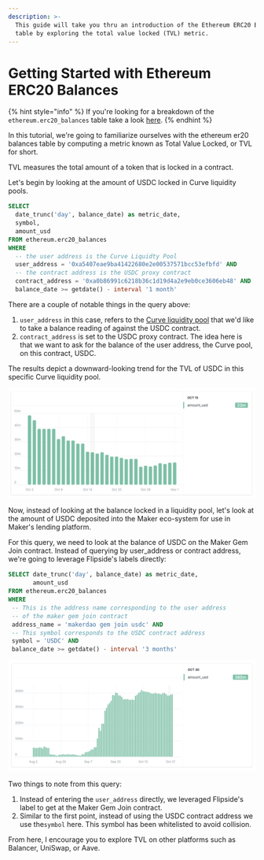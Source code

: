 ```yaml
---
description: >-
  This guide will take you thru an introduction of the Ethereum ERC20 Balance
  table by exploring the total value locked (TVL) metric.
---
```


# Getting Started with Ethereum ERC20 Balances

{% hint style="info" %}
If you're looking for a breakdown of the `ethereum.erc20_balances` table take a look [here](../../tables/table-schemas/daily-erc20-balances.md).
{% endhint %}

In this tutorial, we're going to familiarize ourselves with the ethereum er20 balances table by computing a metric known as Total Value Locked, or TVL for short.

TVL measures the total amount of a token that is locked in a contract.&#x20;

Let's begin by looking at the amount of USDC locked in Curve liquidity pools.

```sql
SELECT 
  date_trunc('day', balance_date) as metric_date,
  symbol,
  amount_usd
FROM ethereum.erc20_balances
WHERE 
  -- the user address is the Curve Liquidty Pool
  user_address = '0xa5407eae9ba41422680e2e00537571bcc53efbfd' AND
  -- the contract address is the USDC proxy contract
  contract_address = '0xa0b86991c6218b36c1d19d4a2e9eb0ce3606eb48' AND
  balance_date >= getdate() - interval '1 month'
```

There are a couple of notable things in the query above:

1. `user_address` in this case, refers to the [Curve liquidity pool](https://etherscan.io/address/0xa5407eae9ba41422680e2e00537571bcc53efbfd) that we'd like to take a balance reading of against the USDC contract.&#x20;
2. `contract_address` is set to the USDC proxy contract. The idea here is that we want to ask for the balance of the user address, the Curve pool, on this contract, USDC.

The results depict a downward-looking trend for the TVL of USDC in this specific Curve liquidity pool.

![](<../../../.gitbook/assets/Screen Shot 2020-11-01 at 11.15.42 PM.png>)

&#x20;Now, instead of looking at the balance locked in a liquidity pool, let's look at the amount of USDC deposited into the Maker eco-system for use in Maker's lending platform.

For this query, we need to look at the balance of USDC on the Maker Gem Join contract. Instead of querying by user\_address or contract address, we're going to leverage Flipside's labels directly:

```sql
SELECT date_trunc('day', balance_date) as metric_date,
       amount_usd
FROM ethereum.erc20_balances 
WHERE 
 -- This is the address name corresponding to the user address 
 -- of the maker gem join contract
 address_name = 'makerdao gem join usdc' AND
 -- This symbol corresponds to the USDC contract address
 symbol = 'USDC' AND
 balance_date >= getdate() - interval '3 months'
```

![](<../../../.gitbook/assets/Screen Shot 2020-11-01 at 11.32.21 PM.png>)

Two things to note from this query:

1. Instead of entering the `user_address` directly, we leveraged Flipside's label to get at the Maker Gem Join contract.
2. Similar to the first point, instead of using the USDC contract address we use the`symbol` here. This symbol has been whitelisted to avoid collision.&#x20;

From here, I encourage you to explore TVL on other platforms such as Balancer, UniSwap, or Aave.&#x20;
